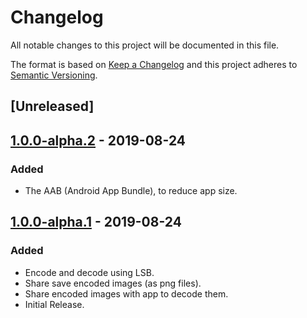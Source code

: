 # Changelog

All notable changes to this project will be documented in this file.

The format is based on [Keep a Changelog](http://keepachangelog.com/en/1.0.0/)
and this project adheres to [Semantic Versioning](http://semver.org/spec/v2.0.0.html).

## [Unreleased]

## [1.0.0-alpha.2] - 2019-08-24
### Added
- The AAB (Android App Bundle), to reduce app size.

[1.0.0-alpha.2]: https://gitlab.com/stegappasaurus/stegappasaurus-app/-/tags/release%2F1.0.0-alpha.2

## [1.0.0-alpha.1] - 2019-08-24
### Added
- Encode and decode using LSB.
- Share save encoded images (as png files).
- Share encoded images with app to decode them.
- Initial Release.

[1.0.0-alpha.1]: https://gitlab.com/stegappasaurus/stegappasaurus-app/-/tags/release%2F1.0.0-alpha.1
